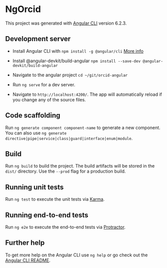 # NgOrcid

This project was generated with [Angular CLI](https://github.com/angular/angular-cli) version 6.2.3.

## Development server
* Install Angular CLI with `npm install -g @angular/cli` [More info](https://www.npmjs.com/package/@angular/cli#installation)

* Install @angular-devkit/build-angular `npm install --save-dev @angular-devkit/build-angular`

* Navigate to the angular project `cd ~/git/orcid-angular`

* Run `ng serve` for a dev server. 

* Navigate to `http://localhost:4200/`. The app will automatically reload if you change any of the source files.

## Code scaffolding

Run `ng generate component component-name` to generate a new component. You can also use `ng generate directive|pipe|service|class|guard|interface|enum|module`.

## Build

Run `ng build` to build the project. The build artifacts will be stored in the `dist/` directory. Use the `--prod` flag for a production build.

## Running unit tests

Run `ng test` to execute the unit tests via [Karma](https://karma-runner.github.io).

## Running end-to-end tests

Run `ng e2e` to execute the end-to-end tests via [Protractor](http://www.protractortest.org/).

## Further help

To get more help on the Angular CLI use `ng help` or go check out the [Angular CLI README](https://github.com/angular/angular-cli/blob/master/README.md).
